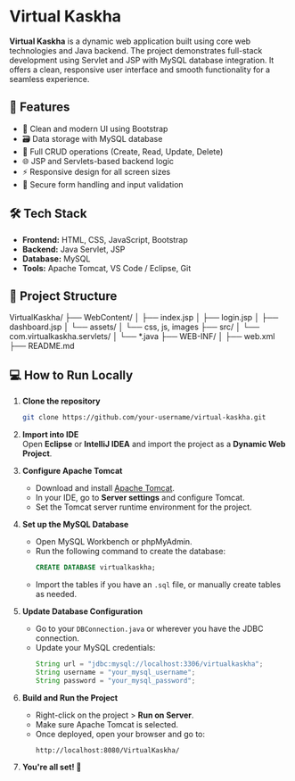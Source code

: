 # Virtual Kaskha

**Virtual Kaskha** is a dynamic web application built using core web technologies and Java backend. The project demonstrates full-stack development using Servlet and JSP with MySQL database integration. It offers a clean, responsive user interface and smooth functionality for a seamless experience.

## 🚀 Features

- 🎨 Clean and modern UI using Bootstrap
- 🗃️ Data storage with MySQL database
- 🔁 Full CRUD operations (Create, Read, Update, Delete)
- 🌐 JSP and Servlets-based backend logic
- ⚡ Responsive design for all screen sizes
- 🔐 Secure form handling and input validation

## 🛠️ Tech Stack

- **Frontend:** HTML, CSS, JavaScript, Bootstrap
- **Backend:** Java Servlet, JSP
- **Database:** MySQL
- **Tools:** Apache Tomcat, VS Code / Eclipse, Git

## 📂 Project Structure

VirtualKaskha/
├── WebContent/
│ ├── index.jsp
│ ├── login.jsp
│ ├── dashboard.jsp
│ └── assets/
│ └── css, js, images
├── src/
│ └── com.virtualkaskha.servlets/
│ └── *.java
├── WEB-INF/
│ ├── web.xml
├── README.md




## 💻 How to Run Locally

1. **Clone the repository**
   ```bash
   git clone https://github.com/your-username/virtual-kaskha.git

2. **Import into IDE**  
   Open **Eclipse** or **IntelliJ IDEA** and import the project as a **Dynamic Web Project**.

3. **Configure Apache Tomcat**  
   - Download and install [Apache Tomcat](https://tomcat.apache.org/).
   - In your IDE, go to **Server settings** and configure Tomcat.
   - Set the Tomcat server runtime environment for the project.
4. **Set up the MySQL Database**
   - Open MySQL Workbench or phpMyAdmin.
   - Run the following command to create the database:
     ```sql
     CREATE DATABASE virtualkaskha;
     ```
   - Import the tables if you have an `.sql` file, or manually create tables as needed.
5. **Update Database Configuration**
   - Go to your `DBConnection.java` or wherever you have the JDBC connection.
   - Update your MySQL credentials:
     ```java
     String url = "jdbc:mysql://localhost:3306/virtualkaskha";
     String username = "your_mysql_username";
     String password = "your_mysql_password";
     ```
6. **Build and Run the Project**
   - Right-click on the project > **Run on Server**.
   - Make sure Apache Tomcat is selected.
   - Once deployed, open your browser and go to:
     ```
     http://localhost:8080/VirtualKaskha/
     ```
7. **You're all set! 🎉**

